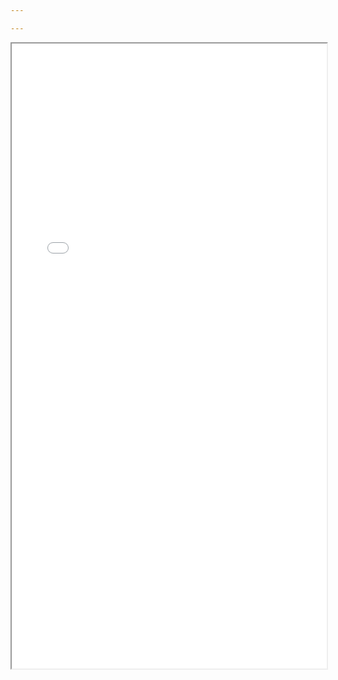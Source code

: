 ```yaml
---

---
```

 <html>
  <head>
    <title>Title of the document</title>
  </head>
  <body>
    <iframe src="/assets/pdf/cv.pdf" width="100%" height="1000px">
    </iframe>
  </body>
</html>